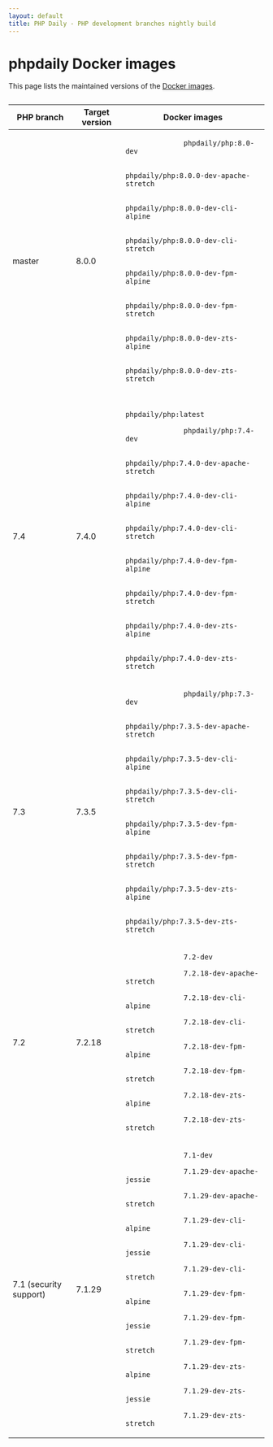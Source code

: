 ```yaml
---
layout: default
title: PHP Daily - PHP development branches nightly build
---
```


<div id="tables" class=" fluid">
  <h1 class="section double-padded">phpdaily Docker images</h1>
  <div class="section">
    <p>
      This page lists the maintained versions of the 
      <a href="https://hub.docker.com/r/phpdaily/php">Docker images</a>.
    </p>
  </div>
  <div class="section" style="margin-top: 2em;">
    <table style="max-height: none;">
      <thead>
        <tr>
          <th>PHP branch</th>
          <th>Target version</th>
          <th>Docker images</th>
        </tr>
      </thead>
      <tbody>
        <tr>
          <td>master</td>
          <td>8.0.0</td>
          <td>
            <code>
              phpdaily/php:8.0-dev<br>
              phpdaily/php:8.0.0-dev-apache-stretch<br>
              phpdaily/php:8.0.0-dev-cli-alpine<br>
              phpdaily/php:8.0.0-dev-cli-stretch<br>
              phpdaily/php:8.0.0-dev-fpm-alpine<br>
              phpdaily/php:8.0.0-dev-fpm-stretch<br>
              phpdaily/php:8.0.0-dev-zts-alpine<br>
              phpdaily/php:8.0.0-dev-zts-stretch
            </code>
          </td>
        </tr>
        <tr>
          <td>7.4</td>
          <td>7.4.0</td>
          <td>
            <code>
              phpdaily/php:latest<br>
              phpdaily/php:7.4-dev<br>
              phpdaily/php:7.4.0-dev-apache-stretch<br>
              phpdaily/php:7.4.0-dev-cli-alpine<br>
              phpdaily/php:7.4.0-dev-cli-stretch<br>
              phpdaily/php:7.4.0-dev-fpm-alpine<br>
              phpdaily/php:7.4.0-dev-fpm-stretch<br>
              phpdaily/php:7.4.0-dev-zts-alpine<br>
              phpdaily/php:7.4.0-dev-zts-stretch
            </code>
          </td>
        </tr>
        <tr>
          <td>7.3</td>
          <td>7.3.5</td>
          <td>
            <code>
              phpdaily/php:7.3-dev<br>
              phpdaily/php:7.3.5-dev-apache-stretch<br>
              phpdaily/php:7.3.5-dev-cli-alpine<br>
              phpdaily/php:7.3.5-dev-cli-stretch<br>
              phpdaily/php:7.3.5-dev-fpm-alpine<br>
              phpdaily/php:7.3.5-dev-fpm-stretch<br>
              phpdaily/php:7.3.5-dev-zts-alpine<br>
              phpdaily/php:7.3.5-dev-zts-stretch
            </code>
          </td>
        </tr>
        <tr>
          <td>7.2</td>
          <td>7.2.18</td>
          <td>
            <code>
              7.2-dev<br>
              7.2.18-dev-apache-stretch<br>
              7.2.18-dev-cli-alpine<br>
              7.2.18-dev-cli-stretch<br>
              7.2.18-dev-fpm-alpine<br>
              7.2.18-dev-fpm-stretch<br>
              7.2.18-dev-zts-alpine<br>
              7.2.18-dev-zts-stretch
            </code>
          </td>
        </tr>
        <tr>
          <td>7.1 (security support)</td>
          <td>7.1.29</td>
          <td>
            <code>
              7.1-dev<br>
              7.1.29-dev-apache-jessie<br>
              7.1.29-dev-apache-stretch<br>
              7.1.29-dev-cli-alpine<br>
              7.1.29-dev-cli-jessie<br>
              7.1.29-dev-cli-stretch<br>
              7.1.29-dev-fpm-alpine<br>
              7.1.29-dev-fpm-jessie<br>
              7.1.29-dev-fpm-stretch<br>
              7.1.29-dev-zts-alpine<br>
              7.1.29-dev-zts-jessie<br>
              7.1.29-dev-zts-stretch
            </code>
          </td>
        </tr>
      </tbody>
    </table>
  </div>
</div>
